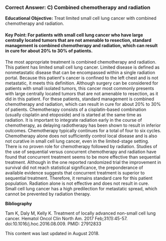
### Correct Answer: C) Combined chemotherapy and radiation 

**Educational Objective:** Treat limited small cell lung cancer with combined chemotherapy and radiation.

#### **Key Point:** For patients with small cell lung cancer who have large centrally located tumors that are not amenable to resection, standard management is combined chemotherapy and radiation, which can result in cure for about 20% to 30% of patients.

The most appropriate treatment is combined chemotherapy and radiation. This patient has limited small cell lung cancer. Limited disease is defined as nonmetastatic disease that can be encompassed within a single radiation portal. Because this patient's cancer is confined to the left chest and is not metastatic, it meets this definition. Although surgery can be considered for patients with small isolated tumors, this cancer most commonly presents with large centrally located tumors that are not amenable to resection, as it did in this patient. For these patients, standard management is combined chemotherapy and radiation, which can result in cure for about 20% to 30% of patients. Chemotherapy consists of a cisplatin-based combination (usually cisplatin and etoposide) and is started at the same time as radiation. It is important to integrate radiation early in the course of chemotherapy, as delaying radiotherapy has been shown to result in inferior outcomes. Chemotherapy typically continues for a total of four to six cycles.
Chemotherapy alone does not sufficiently control local disease and is also not curative in small cell lung cancer, even in the limited-stage setting.
There is no proven role for chemotherapy followed by radiation. Studies of the use of sequential versus concurrent chemotherapy and radiation have found that concurrent treatment seems to be more effective than sequential treatment. Although in the one reported randomized trial the improvement in survival did not reach statistical significance, the preponderance of available evidence suggests that concurrent treatment is superior to sequential treatment. Therefore, it remains standard care for this patient population.
Radiation alone is not effective and does not result in cure. Small cell lung cancer has a high predilection for metastatic spread, which cannot be prevented by radiation therapy.

**Bibliography**

Tam K, Daly M, Kelly K. Treatment of locally advanced non-small cell lung cancer. Hematol Oncol Clin North Am. 2017 Feb;31(1):45-57. doi:10.1016/j.hoc.2016.08.009. PMID: 27912833

This content was last updated in August 2018.